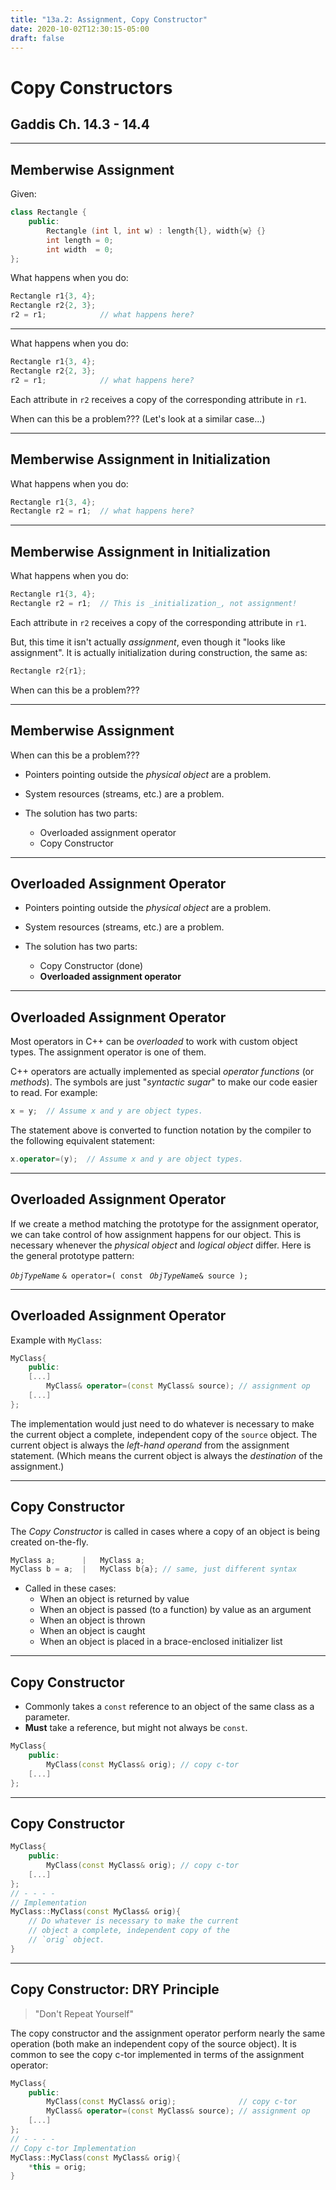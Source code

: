 ```yaml
---
title: "13a.2: Assignment, Copy Constructor"
date: 2020-10-02T12:30:15-05:00
draft: false
---
```


# Copy Constructors 

## Gaddis Ch. 14.3 - 14.4

---

## Memberwise Assignment

Given:
``` cpp
class Rectangle {
    public:
        Rectangle (int l, int w) : length{l}, width{w} {}
        int length = 0;
        int width  = 0;
};
```

What happens when you do:

``` cpp
Rectangle r1{3, 4};
Rectangle r2{2, 3};
r2 = r1;            // what happens here?
```

---

What happens when you do:

``` cpp
Rectangle r1{3, 4};
Rectangle r2{2, 3};
r2 = r1;            // what happens here?
```

Each attribute in `r2` receives a copy of the corresponding attribute in `r1`.

When can this be a problem???  (Let's look at a similar case...)

---

## Memberwise Assignment in Initialization

What happens when you do:

``` cpp
Rectangle r1{3, 4};
Rectangle r2 = r1;  // what happens here?
```

---

## Memberwise Assignment in Initialization

What happens when you do:

``` cpp
Rectangle r1{3, 4};
Rectangle r2 = r1;  // This is _initialization_, not assignment!
```

Each attribute in `r2` receives a copy of the corresponding attribute in `r1`.

But, this time it isn't actually _assignment_, even though it "looks like assignment".
It is actually initialization during construction, the same as:

```cpp
Rectangle r2{r1};
```

When can this be a problem???

---

## Memberwise Assignment

When can this be a problem???

* Pointers pointing outside the _physical object_ are a problem.
* System resources (streams, etc.) are a problem.

* The solution has two parts:
    - Overloaded assignment operator
    - Copy Constructor

---

## Overloaded Assignment Operator

* Pointers pointing outside the _physical object_ are a problem.
* System resources (streams, etc.) are a problem.

* The solution has two parts:
    - Copy Constructor  (done)
    - **Overloaded assignment operator**

---

## Overloaded Assignment Operator

Most operators in C++ can be _overloaded_ to work with custom object types.  The assignment operator is one of them.

C++ operators are actually implemented as special _operator functions_ (or _methods_).  The symbols are just "_syntactic sugar_" to make our code easier to read.  For example:

```cpp
x = y;  // Assume x and y are object types.
```

The statement above is converted to function notation by the compiler to the following equivalent statement:

```cpp
x.operator=(y);  // Assume x and y are object types.
```

---

## Overloaded Assignment Operator

If we create a method matching the prototype for the assignment operator, we can take control of how assignment happens for our object.  This is necessary whenever the _physical object_ and _logical object_ differ.   Here is the general prototype pattern:

_`ObjTypeName`_ `& operator=( const ` _`ObjTypeName`_`& source );`


---

## Overloaded Assignment Operator

Example with `MyClass`:

```cpp
MyClass{
    public:
    [...]
        MyClass& operator=(const MyClass& source); // assignment op
    [...]
};
```

The implementation would just need to do whatever is necessary to make the current object a complete, independent copy of the `source` object.  The current object is always the _left-hand operand_ from the assignment statement. (Which means the current object is always the _destination_ of the assignment.)

---

## Copy Constructor

The _Copy Constructor_ is called in cases where a copy of an object is being created on-the-fly. 

``` cpp
MyClass a;      |   MyClass a;
MyClass b = a;  |   MyClass b{a}; // same, just different syntax
```

* Called in these cases:
    - When an object is returned by value
    - When an object is passed (to a function) by value as an argument
    - When an object is thrown
    - When an object is caught
    - When an object is placed in a brace-enclosed initializer list

---

## Copy Constructor

* Commonly takes a `const` reference to an object of the same class as a parameter.
* __Must__ take a reference, but might not always be `const`.

``` cpp
MyClass{
    public:
        MyClass(const MyClass& orig); // copy c-tor
    [...]
};
```

---

## Copy Constructor

``` cpp
MyClass{
    public:
        MyClass(const MyClass& orig); // copy c-tor
    [...]
};
// - - - -
// Implementation
MyClass::MyClass(const MyClass& orig){
    // Do whatever is necessary to make the current
    // object a complete, independent copy of the 
    // `orig` object.
}
```

---

## Copy Constructor: DRY Principle

> "Don't Repeat Yourself"

The copy constructor and the assignment operator perform nearly the same operation (both make an independent copy of the source object).  It is common to see the copy c-tor implemented in terms of the assignment operator:

``` cpp
MyClass{
    public:
        MyClass(const MyClass& orig);              // copy c-tor
        MyClass& operator=(const MyClass& source); // assignment op
    [...]
};
// - - - -
// Copy c-tor Implementation
MyClass::MyClass(const MyClass& orig){
    *this = orig;
}
```
